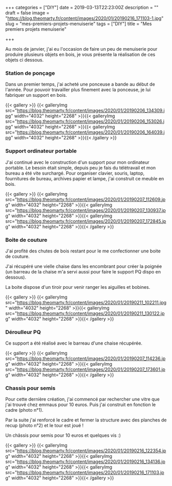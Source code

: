 +++
categories = ["DIY"]
date = 2019-03-13T22:23:00Z
description = ""
draft = false
image = "https://blog.theomarty.fr/content/images/2020/01/20190216_171103-1.jpg"
slug = "mes-premiers-projets-menuiserie"
tags = ["DIY"]
title = "Mes premiers projets menuiserie"

+++


Au mois de janvier, j'ai eu l'occasion de faire un peu de menuiserie pour produire plusieurs objets en bois, je vous présente la réalisation de ces objets ci dessous.

### Station de ponçage

Dans un premier temps, j'ai acheté une ponceuse a bande au début de l'année. Pour pouvoir travailler plus finement avec la ponceuse, je lui fabriquer un support en bois.

{{< gallery >}}
{{< galleryImg  src="https://blog.theomarty.fr/content/images/2020/01/20190206_134309.jpg" width="4032" height="2268" >}}{{< galleryImg  src="https://blog.theomarty.fr/content/images/2020/01/20190206_153026.jpg" width="4032" height="2268" >}}{{< galleryImg  src="https://blog.theomarty.fr/content/images/2020/01/20190206_164039.jpg" width="4032" height="2268" >}}{{< /gallery >}}

### Support ordinateur portable

J'ai continué avec le construction d'un support pour mon ordinateur portable. Le besoin était simple, depuis peu je fais du télétravail et mon bureau a été vite surchargé. Pour organiser clavier, souris, laptop, fournitures de bureau, archives papier et lampe, j'ai construit ce meuble en bois.

{{< gallery >}}
{{< galleryImg  src="https://blog.theomarty.fr/content/images/2020/01/20190207_112609.jpg" width="4032" height="2268" >}}{{< galleryImg  src="https://blog.theomarty.fr/content/images/2020/01/20190207_130937.jpg" width="4032" height="2268" >}}{{< galleryImg  src="https://blog.theomarty.fr/content/images/2020/01/20190207_172845.jpg" width="4032" height="2268" >}}{{< /gallery >}}

### Boite de couture

J'ai profité des chutes de bois restant pour le me confectionner une boite de couture.

J'ai récupéré une vielle chaise dans les encombrant pour créer la poignée (un barreau de la chaise m'a servi aussi pour faire le support PQ dispo en dessous).

La boite dispose d'un tiroir pour venir ranger les aiguilles et bobines. 

{{< gallery >}}
{{< galleryImg  src="https://blog.theomarty.fr/content/images/2020/01/20190211_102211.jpg" width="4032" height="2268" >}}{{< galleryImg  src="https://blog.theomarty.fr/content/images/2020/01/20190211_130122.jpg" width="4032" height="2268" >}}{{< /gallery >}}

### Déroulleur PQ

Ce support a été réalisé avec le barreau d'une chaise récupérée.

{{< gallery >}}
{{< galleryImg  src="https://blog.theomarty.fr/content/images/2020/01/20190207_114236.jpg" width="4032" height="2268" >}}{{< galleryImg  src="https://blog.theomarty.fr/content/images/2020/01/20190207_173601.jpg" width="4032" height="2268" >}}{{< /gallery >}}

### Chassis pour semis

Pour cette dernière création, j'ai commencé par rechercher une vitre que j'ai trouvé chez emmaus pour 10 euros. Puis j'ai construit en fonction le cadre (photo n°1).

Par la suite j'ai renforcé le cadre et fermer la structure avec des planches de recup (photo n°2) et le tour est joué !

Un châssis pour semis pour 10 euros et quelques vis :)

{{< gallery >}}
{{< galleryImg  src="https://blog.theomarty.fr/content/images/2020/01/20190216_122354.jpg" width="4032" height="2268" >}}{{< galleryImg  src="https://blog.theomarty.fr/content/images/2020/01/20190216_134136.jpg" width="4032" height="2268" >}}{{< galleryImg  src="https://blog.theomarty.fr/content/images/2020/01/20190216_171103.jpg" width="4032" height="2268" >}}{{< /gallery >}}



